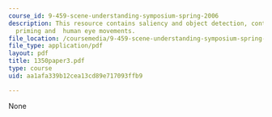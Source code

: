 ```yaml
---
course_id: 9-459-scene-understanding-symposium-spring-2006
description: This resource contains saliency and object detection, contextual object
  priming and  human eye movements.
file_location: /coursemedia/9-459-scene-understanding-symposium-spring-2006/aa1afa339b12cea13cd89e717093ffb9_1350paper3.pdf
file_type: application/pdf
layout: pdf
title: 1350paper3.pdf
type: course
uid: aa1afa339b12cea13cd89e717093ffb9

---
```

None
